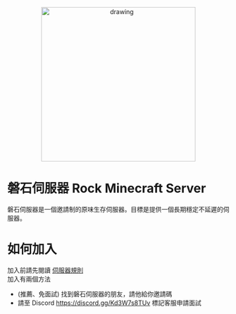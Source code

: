 <p align="center">
<img src="https://raw.githubusercontent.com/rock-mc/rock-mc/main/logo.png" alt="drawing" width="350" style="vertical-align:middle"/>
</p>

# 磐石伺服器 Rock Minecraft Server
磐石伺服器是一個邀請制的原味生存伺服器。目標是提供一個長期穩定不延遲的伺服器。  

# 如何加入
加入前請先閱讀 [伺服器規則](https://github.com/rock-mc/rock-mc/tree/main/rule)  
加入有兩個方法
- (推薦、免面試) 找到磐石伺服器的朋友，請他給你邀請碼
- 請至 Discord https://discord.gg/Kd3W7s8TUv 標記客服申請面試
